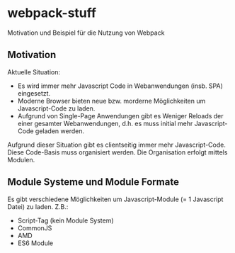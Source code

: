 # webpack-stuff
Motivation und Beispiel für die Nutzung von Webpack



## Motivation
Aktuelle Situation:
* Es wird immer mehr Javascript Code in Webanwendungen (insb. SPA) eingesetzt.
* Moderne Browser bieten neue bzw. morderne Möglichkeiten um Javascript-Code zu laden.
* Aufgrund von Single-Page Anwendungen gibt es Weniger Reloads der einer gesamter Webanwendungen, d.h. es muss initial mehr Javascript-Code geladen werden.

Aufgrund dieser Situation gibt es clientseitig immer mehr Javascript-Code. Diese Code-Basis muss organisiert werden. Die Organisation erfolgt mittels Modulen.

## Module Systeme und Module Formate
Es gibt verschiedene Möglichkeiten um Javascript-Module (= 1 Javascript Datei) zu laden. Z.B.:
* Script-Tag (kein Module System)
* CommonJS
* AMD
* ES6 Module



